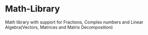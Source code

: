 # Math-Library
 Math library with support for Fractions, Complex numbers and Linear Algebra(Vectors, Matrices and Matrix Decomposition)

